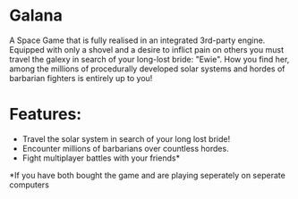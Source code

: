 # Galana
A Space Game that is fully realised in an integrated 3rd-party engine. Equipped with only a shovel and a desire to inflict pain on others you must travel the galexy in search of your long-lost bride: "Ewie". How you find her, among the millions of procedurally developed solar systems and hordes of barbarian fighters is entirely up to you!

# Features:
  - Travel the solar system in search of your long lost bride!
  - Encounter millions of barbarians over countless hordes.
  - Fight multiplayer battles with your friends*
  
  
  
  
  
  
  
  
  *If you have both bought the game and are playing seperately on seperate computers
